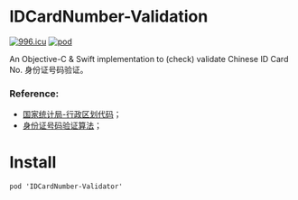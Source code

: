 # IDCardNumber-Validation



[![996.icu](https://img.shields.io/badge/link-996.icu-red.svg)](https://996.icu)
[![pod](https://img.shields.io/cocoapods/v/IDCardNumber-Validator.svg?style=flat)](https://github.com/qmint/IDCardNumber-Validator)

  
An Objective-C & Swift implementation to (check) validate Chinese ID Card No. 身份证号码验证。

### Reference:
* [国家统计局-行政区划代码](http://www.stats.gov.cn/tjsj/tjbz/tjyqhdmhcxhfdm/)；
* [身份证号码验证算法](http://www.cnblogs.com/xudong-bupt/p/3293838.html)；


# Install

    pod 'IDCardNumber-Validator'

